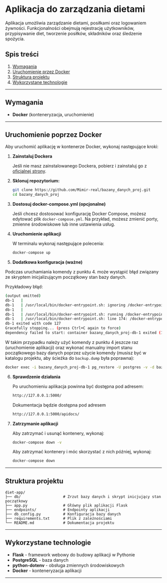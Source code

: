 # Aplikacja do zarządzania dietami

Aplikacja umożliwia zarządzanie dietami, posiłkami oraz logowaniem żywności. Funkcjonalności obejmują rejestrację użytkowników, przypisywanie diet, tworzenie posiłków, składników oraz śledzenie spożycia.

## Spis treści

1. [Wymagania](#wymagania)
2. [Uruchomienie przez Docker](#uruchomienie-poprzez-docker)
3. [Struktura projektu](#struktura-projektu)
4. [Wykorzystane technologie](#wykorzystane-technologie)

---

## Wymagania

- **Docker** (konteneryzacja, uruchomienie)

---

## Uruchomienie poprzez Docker

Aby uruchomić aplikację w kontenerze Docker, wykonaj następujące kroki:

1. **Zainstaluj Dockera**  

   Jeśli nie masz zainstalowanego Dockera, pobierz i zainstaluj go z [oficjalnej strony](https://www.docker.com/get-started).

2. **Sklonuj repozytorium:**

   ```bash
   git clone https://github.com/Mimir-real/bazany_danych_proj.git
   cd bazany_danych_proj
   ```

3. **Dostosuj docker-compose.yml (opcjonalne)**

   Jeśli chcesz dostosować konfigurację Docker Compose, możesz edytować plik `docker-compose.yml`. 
   Na przykład, możesz zmienić porty, zmienne środowiskowe lub inne ustawienia usług.

4. **Uruchomienie aplikacji**  

   W terminalu wykonaj następujące polecenia:

   ```bash
   docker-compose up
   ```

5. **Dodatkowa konfiguracja (ważne)**

  Podczas uruchamiania komendy z punktu 4. może wystąpić błąd związany ze skryptem inicjalizującym początkowy stan bazy danych.

  Przykładowy błąd:
  ```bash
  (output omitted)
db-1   | 
db-1   | /usr/local/bin/docker-entrypoint.sh: ignoring /docker-entrypoint-initdb.d/backup.dump
db-1   | 
db-1   | /usr/local/bin/docker-entrypoint.sh: running /docker-entrypoint-initdb.d/import_backup.sh
db-1   | /usr/local/bin/docker-entrypoint.sh: line 174: /docker-entrypoint-initdb.d/import_backup.sh: cannot execute: required file not found
db-1 exited with code 127
Gracefully stopping... (press Ctrl+C again to force)
dependency failed to start: container bazany_danych_proj-db-1 exited (127)
  ```
  
W takim przypadku należy użyć komendy z punktu 4 jeszcze raz (uruchomienie aplikacji) oraz wykonać manualny import stanu początkowego bazy danych poprzez użycie komendy (musisz być w katalogu projektu, aby ścieżka do `backup.dump` była poprawna):

  ```bash
  docker exec -i bazany_danych_proj-db-1 pg_restore -U postgres -v -d bazaDanych < db\backup.dump
  ```

6. **Sprawdzenie działania**  

   Po uruchomieniu aplikacja powinna być dostępna pod adresem:

   ```bash
   http://127.0.0.1:5000/
   ```

   Dokumentacja będzie dostępna pod adresem

   ```bash
   http://127.0.0.1:5000/apidocs/
   ```

7. **Zatrzymanie aplikacji**  

   Aby zatrzymać i usunąć kontenery, wykonaj:

   ```bash
   docker-compose down -v
   ```

   Aby zatrzymać kontenery i móc skorzystać z nich później, wykonaj:

   ```bash
   docker-compose down
   ```

---

## Struktura projektu

```
diet-app/
├── db/                   # Zrzut bazy danych i skrypt inicjujący stan początkowy
├── app.py                # Główny plik aplikacji Flask
├── endpoints/            # Endpointy aplikacji
├── db_config.py          # Konfiguracja bazy danych
├── requirements.txt      # Plik z zależnościami
└── README.md             # Dokumentacja projektu
```

---

## Wykorzystane technologie

- **Flask** - framework webowy do budowy aplikacji w Pythonie
- **PostgreSQL** - baza danych
- **python-dotenv** - obsługa zmiennych środowiskowych
- **Docker** - konteneryzacja aplikacji

---

